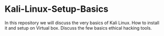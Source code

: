 # Kali-Linux-Setup-Basics
In this repository we will discuss the very basics of Kali Linux. How to install it and setup on Virtual box. Discuss the few basics ethical hacking tools. 
